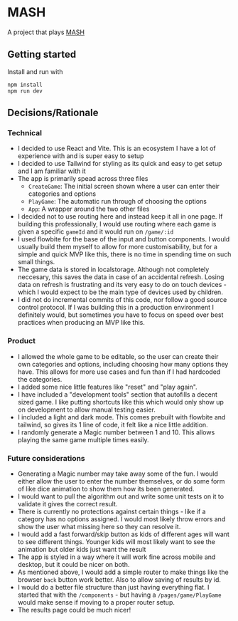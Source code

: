 # MASH

A project that plays [MASH](https://www.youtube.com/watch?v=ZoiZwWW1qao)

## Getting started

Install and run with

```
npm install
npm run dev
```

## Decisions/Rationale

### Technical

- I decided to use React and Vite. This is an ecosystem I have a lot of experience with and is super easy to setup
- I decided to use Tailwind for styling as its quick and easy to get setup and I am familiar with it
- The app is primarily spead across three files
  - `CreateGame`: The initial screen shown where a user can enter their categories and options
  - `PlayGame`: The automatic run through of choosing the options
  - `App`: A wrapper around the two other files
- I decided not to use routing here and instead keep it all in one page. If building this professionally, I would use routing where each game is given a specific `gameId` and it would run on `/game/:id`
- I used flowbite for the base of the input and button components. I would usually build them myself to allow for more customisability, but for a simple and quick MVP like this, there is no time in spending time on such small things.
- The game data is stored in localstorage. Although not completely neccesary, this saves the data in case of an accidental refresh. Losing data on refresh is frustrating and its very easy to do on touch devices - which I would expect to be the main type of devices used by children.
- I did not do incremental commits of this code, nor follow a good source control protocol. If I was building this in a production environment I definitely would, but sometimes you have to focus on speed over best practices when producing an MVP like this.

### Product

- I allowed the whole game to be editable, so the user can create their own categories and options, including choosing how many options they have. This allows for more use cases and fun than if I had hardcoded the categories.
- I added some nice little features like "reset" and "play again".
- I have included a "development tools" section that autofills a decent sized game. I like putting shortcuts like this which would only show up on development to allow manual testing easier.
- I included a light and dark mode. This comes prebuilt with flowbite and tailwind, so gives its 1 line of code, it felt like a nice little addition.
- I randomly generate a Magic number between 1 and 10. This allows playing the same game multiple times easily.

### Future considerations

- Generating a Magic number may take away some of the fun. I would either allow the user to enter the number themselves, or do some form of like dice animation to show them how its been generated.
- I would want to pull the algorithm out and write some unit tests on it to validate it gives the correct result.
- There is currently no protections against certain things - like if a category has no options assigned. I would most likely throw errors and show the user what missing here so they can resolve it.
- I would add a fast forward/skip button as kids of different ages will want to see different things. Younger kids will most likely want to see the animation but older kids just want the result
- The app is styled in a way where it will work fine across mobile and desktop, but it could be nicer on both.
- As mentioned above, I would add a simple router to make things like the browser `back` button work better. Also to allow saving of results by id.
- I would do a better file structure than just having everything flat. I started that with the `/components` - but having a `/pages/game/PlayGame` would make sense if moving to a proper router setup.
- The results page could be much nicer!
